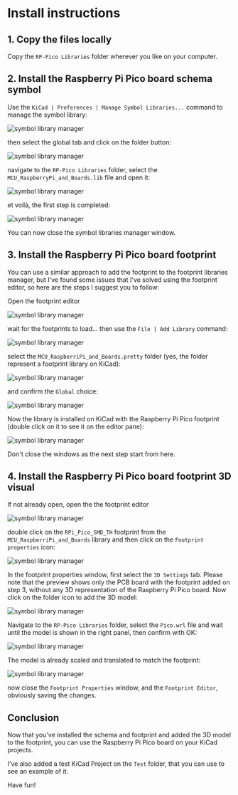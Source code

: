 # Install instructions

## 1. Copy the files locally

Copy the `RP-Pico Libraries` folder wherever you like on your computer.

## 2. Install the Raspberry Pi Pico board schema symbol

Use the `KiCad | Preferences | Manage Symbol Libraries...` command to manage the symbol library:

![symbol library manager](Images/Image07.png)

then select the global tab and click on the folder button:

![symbol library manager](Images/Image08.png)

navigate to the `RP-Pico Libraries` folder, select the `MCU_RaspberryPi_and_Boards.lib` file and open it:

![symbol library manager](Images/Image09.png)

et voilà, the first step is completed:

![symbol library manager](Images/Image10.png)

You can now close the symbol libraries manager window.

## 3. Install the Raspberry Pi Pico board footprint

You can use a similar approach to add the footprint to the footprint libraries manager, but I've found some issues that I've solved using the footprint editor, so here are the steps I suggest you to follow:

Open the footprint editor

![symbol library manager](Images/Image11.png)

wait for the footprints to load... then use the `File | Add Library` command:

![symbol library manager](Images/Image12.png)

select the `MCU_RaspberriPi_and_Boards.pretty` folder (yes, the folder represent a footprint library on KiCad):

![symbol library manager](Images/Image13.png)

and confirm the `Global` choice:

![symbol library manager](Images/Image14.png)

Now the library is installed on KiCad with the Raspberry Pi Pico footprint (double click on it to see it on the editor pane):

![symbol library manager](Images/Image15.png)

Don't close the windows as the next step start from here.

## 4. Install the Raspberry Pi Pico board footprint 3D visual

If not already open, open the the footprint editor

![symbol library manager](Images/Image11.png)

double click on the `RPi_Pico_SMD_TH` footprint from the `MCU_RaspberriPi_and_Boards` library and then click on the `Footprint properties` icon:

![symbol library manager](Images/Image16.png)

In the footprint properties window, first select the `3D Settings` tab. Please note that the preview shows only the PCB board with the footprint added on step 3, without any 3D representation of the Raspberry Pi Pico board. Now click on the folder icon to add the 3D model:

![symbol library manager](Images/Image17.png)

Navigate to the `RP-Pico Libraries` folder, select the `Pico.wrl` file and wait until the model is shown in the right panel, then confirm with OK:

![symbol library manager](Images/Image18.png)

The model is already scaled and translated to match the footprint:

![symbol library manager](Images/Image19.png)

now close the `Footprint Properties` window, and the `Footprint Editor`, obviously saving the changes.

## Conclusion

Now that you've installed the schema and footprint and added the 3D model to the footprint, you can use the Raspberry Pi Pico board on your KiCad projects.

I've also added a test KiCad Project on the `Test` folder, that you can use to see an example of it.

Have fun!
